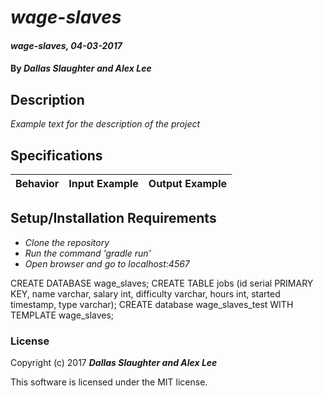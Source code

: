 # _wage-slaves_

#### _wage-slaves, 04-03-2017_

#### By _**Dallas Slaughter and Alex Lee**_

## Description
_Example text for the description of the project_


## Specifications

| Behavior                   | Input Example     | Output Example    |
| -------------------------- | -----------------:| -----------------:|



## Setup/Installation Requirements

* _Clone the repository_
* _Run the command 'gradle run'_
* _Open browser and go to localhost:4567_

CREATE DATABASE wage_slaves;
CREATE TABLE jobs (id serial PRIMARY KEY, name varchar, salary int, difficulty varchar, hours int, started timestamp, type varchar);
CREATE database wage_slaves_test WITH TEMPLATE wage_slaves;

### License

Copyright (c) 2017 **_Dallas Slaughter and Alex Lee_**

This software is licensed under the MIT license.

